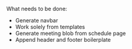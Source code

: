 What needs to be done:

 * Generate navbar
 * Work solely from templates
 * Generate meeting blob from schedule page
 * Append header and footer boilerplate